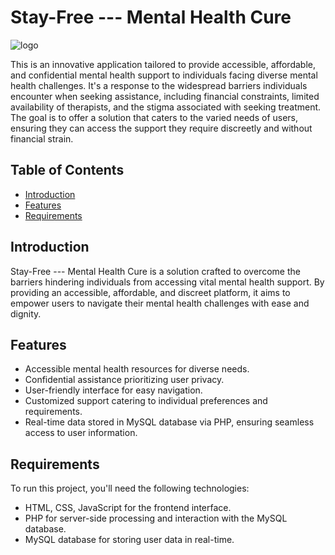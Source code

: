 # Stay-Free --- Mental Health Cure

  ![logo](https://github.com/richayadav03/Stay_Free-Mental_Health_Cure/assets/124400638/824c7037-853e-4dac-a01a-c311ba38fab8)

This is an innovative application tailored to provide accessible, affordable, and confidential mental health support to individuals facing diverse mental health challenges. It's a response to the widespread barriers individuals encounter when seeking assistance, including financial constraints, limited availability of therapists, and the stigma associated with seeking treatment. The goal is to offer a solution that caters to the varied needs of users, ensuring they can access the support they require discreetly and without financial strain.

## Table of Contents

- [Introduction](#introduction)
- [Features](#features)
- [Requirements](#requirements)

## Introduction

Stay-Free --- Mental Health Cure is a solution crafted to overcome the barriers hindering individuals from accessing vital mental health support. By providing an accessible, affordable, and discreet platform, it aims to empower users to navigate their mental health challenges with ease and dignity.

## Features

- Accessible mental health resources for diverse needs.
- Confidential assistance prioritizing user privacy.
- User-friendly interface for easy navigation.
- Customized support catering to individual preferences and requirements.
- Real-time data stored in MySQL database via PHP, ensuring seamless access to user information.

## Requirements

To run this project, you'll need the following technologies:

- HTML, CSS, JavaScript for the frontend interface.
- PHP for server-side processing and interaction with the MySQL database.
- MySQL database for storing user data in real-time.
